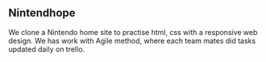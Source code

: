 ## Nintendhope

We clone a Nintendo home site to practise html, css with a responsive web design.
We has work with Agile method, where each team mates did tasks updated daily on trello.

